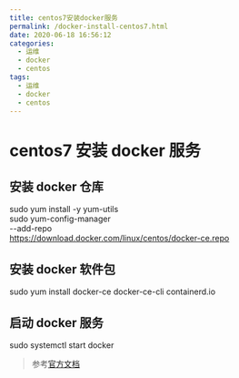 ```yaml
---
title: centos7安装docker服务
permalink: /docker-install-centos7.html
date: 2020-06-18 16:56:12
categories:
  - 运维
  - docker
  - centos
tags:
  - 运维
  - docker
  - centos
---
```


# centos7 安装 docker 服务

## 安装 docker 仓库

sudo yum install -y yum-utils  
sudo yum-config-manager \
 --add-repo \
 https://download.docker.com/linux/centos/docker-ce.repo

## 安装 docker 软件包

sudo yum install docker-ce docker-ce-cli containerd.io

## 启动 docker 服务

sudo systemctl start docker

> 参考[官方文档](https://docs.docker.com/engine/install/centos/)

